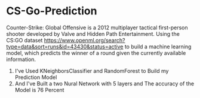 # CS-Go-Prediction
Counter-Strike: Global Offensive is a 2012 multiplayer tactical first-person shooter developed by Valve and Hidden Path Entertainment.
Using the CS:GO dataset https://www.openml.org/search?type=data&sort=runs&id=43430&status=active
to build a machine learning model, which predicts the winner of a round given the currently available information.

1. I've Used KNeighborsClassifier and RandomForest to Build my Prediction Model
2. And I've Built a two Nural Network with 5 layers and The accuracy of the Model is 76 Percent
